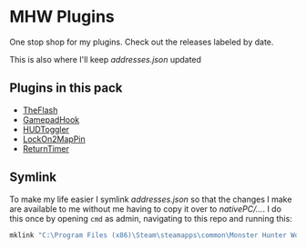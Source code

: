 # MHW Plugins

One stop shop for my plugins. Check out the releases labeled by date.

This is also where I'll keep _addresses.json_ updated

## Plugins in this pack

- [TheFlash](https://github.com/Stuff-Mods/MHW-TheFlash)
- [GamepadHook](https://github.com/Stuff-Mods/MHW-GamepadHook)
- [HUDToggler](https://github.com/Stuff-Mods/MHW-HUDToggler)
- [LockOn2MapPin](https://github.com/Stuff-Mods/MHW-LockOn2MapPin)
- [ReturnTimer](https://github.com/Stuff-Mods/MHW-ReturnTimer)

## Symlink

To make my life easier I symlink _addresses.json_ so that the changes I make are available to me without me having to copy it over to _nativePC/..._. I do this once by opening `cmd` as admin, navigating to this repo and running this:

```cmd
mklink "C:\Program Files (x86)\Steam\steamapps\common\Monster Hunter World\nativePC\plugins\config\addresses.json" "%cd%\addresses.json"

```
